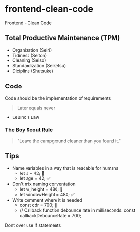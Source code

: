 # frontend-clean-code
Frontend - Clean Code

## Total Productive Maintenance (TPM)

- Organization (Seiri)
- Tidiness (Seiton)
- Cleaning (Seiso)
- Standardization (Seiketsu)
- Dicipline (Shutsuke)

## Code
Code should be the implementation of requirements 
> Later equals never 
- LeBlnc's Law

### The Boy Scout Rule
> "Leave the campground cleaner than you found it."

## Tips
- Name variables in a way that is readable for humans
  - let a = 42; 🚫
  - let age = 42; ✅
- Don't mix naming conventation
  - let w_height = 480; 🚫
  - let windowHeight = 480; ✅
- Write comment where it is needed
  - const cdr = 700; 🚫
  - // Callback function debounce rate in milliseconds. 
    const callbackDebounceRate = 700;

Dont over use if statements

